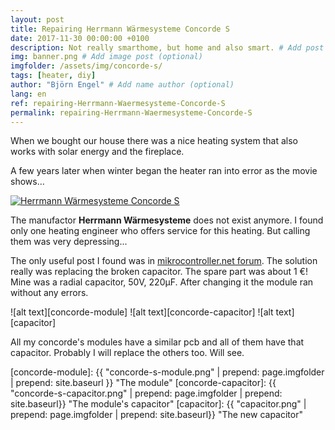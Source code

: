 ```yaml
---
layout: post
title: Repairing Herrmann Wärmesysteme Concorde S
date: 2017-11-30 00:00:00 +0100
description: Not really smarthome, but home and also smart. # Add post description (optional)
img: banner.png # Add image post (optional)
imgfolder: /assets/img/concorde-s/
tags: [heater, diy]
author: "Björn Engel" # Add name author (optional)
lang: en
ref: repairing-Herrmann-Waermesysteme-Concorde-S
permalink: repairing-Herrmann-Waermesysteme-Concorde-S
---
```

When we bought our house there was a nice heating system that also works with solar energy and the fireplace.

A few years later when winter began the heater ran into error as the movie shows...

[![Herrmann W&auml;rmesysteme Concorde S](https://img.youtube.com/vi/4VZAw-EzEAI/0.jpg)](https://www.youtube.com/watch?v=4VZAw-EzEAI)

The manufactor **Herrmann W&auml;rmesysteme** does not exist anymore. I found only one heating engineer who offers service for this heating. But calling them was very depressing... 

The only useful post I found was in [mikrocontroller.net forum][mikrocontroller-net]. The solution really was replacing the broken capacitor. The spare part was about 1 &euro;! Mine was a radial capacitor, 50V, 220&micro;F. After changing it the module ran without any errors.

![alt text][concorde-module]
![alt text][concorde-capacitor]
![alt text][capacitor]

All my concorde's modules have a similar pcb and all of them have that capacitor. Probably I will replace the others too. Will see.



[mikrocontroller-net]: https://www.mikrocontroller.net/topic/287329
[concorde-module]: {{ "concorde-s-module.png" | prepend: page.imgfolder | prepend: site.baseurl }} "The module"
[concorde-capacitor]: {{ "concorde-s-capacitor.png" | prepend: page.imgfolder | prepend: site.baseurl}} "The module's capacitor"
[capacitor]: {{ "capacitor.png" | prepend: page.imgfolder | prepend: site.baseurl}} "The new capacitor"
